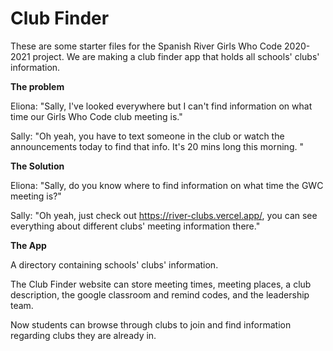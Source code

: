 # Club Finder

These are some starter files for the Spanish River Girls Who Code 2020-2021 project. We are making a club finder app that holds all schools' clubs' information.

**The problem**

Eliona: "Sally, I've looked everywhere but I can't find information on what time our Girls Who Code club meeting is." 

Sally: "Oh yeah, you have to text someone in the club or watch the announcements today to find that info. It's 20 mins long this morning. "

**The Solution**

Eliona: "Sally, do you know where to find information on what time the GWC meeting is?" 

Sally: "Oh yeah, just check out https://river-clubs.vercel.app/, you can see everything about different clubs' meeting information there."

**The App**

A directory containing schools' clubs' information.

The Club Finder website can store meeting times, meeting places, a club description, the google classroom and remind codes, and the leadership team.

Now students can browse through clubs to join and find information regarding clubs they are already in. 
